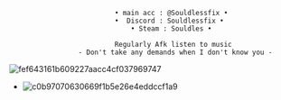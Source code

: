 
                              • main acc : @Souldlessfix •
                              •  Discord : Souldlessfix • 
                                  • Steam : Souldles •
                                
                              Regularly Afk listen to music
                     - Don't take any demands when I don't know you -
   
  ![fef643161b609227aacc4cf037969747](https://github.com/user-attachments/assets/99596ca7-b1d7-45dd-8760-560a920cfdd6)



- ![c0b97070630669f1b5e26e4eddccf1a9](https://github.com/user-attachments/assets/52dc6b2d-20cc-4a86-a541-3c6a426a2dcc)


